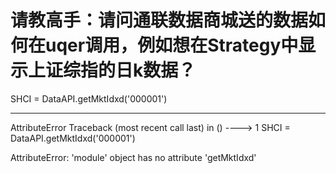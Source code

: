 # 请教高手：请问通联数据商城送的数据如何在uqer调用，例如想在Strategy中显示上证综指的日k数据？

SHCI = DataAPI.getMktIdxd('000001')

---------------------------------------------------------------------------
AttributeError                            Traceback (most recent call last)
<mercury-input-1-e169f03d63c4> in <module>()
----> 1 SHCI = DataAPI.getMktIdxd('000001')

AttributeError: 'module' object has no attribute 'getMktIdxd'